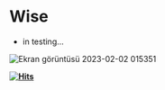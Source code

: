 # Wise
 * in testing...
   
![Ekran görüntüsü 2023-02-02 015351](https://user-images.githubusercontent.com/84701901/216185732-1f8b3c9b-c3d2-48a8-a331-1a6f619bfeeb.png)

<b>[![Hits](https://hits.sh/github.com/Helmssyss/wise.svg?label=views&color=007ec6)](https://hits.sh/github.com/Helmssyss/wise/)</b>
